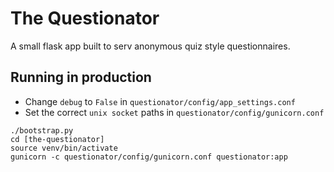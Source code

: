 The Questionator
================
A small flask app built to serv anonymous quiz style questionnaires.

## Running in production
- Change `debug` to `False` in `questionator/config/app_settings.conf`
- Set the correct `unix socket` paths in `questionator/config/gunicorn.conf`

```
./bootstrap.py
cd [the-questionator]
source venv/bin/activate
gunicorn -c questionator/config/gunicorn.conf questionator:app
```

